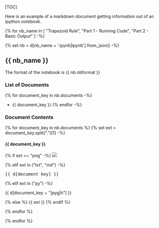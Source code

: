 [TOC]


Here is an example of a markdown document getting information out of an ipython notebook.

{% for nb_name in [
    "Trapezoid Rule",
    "Part 1 - Running Code",
    "Part 2 - Basic Output"
] -%}

{% set nb = d[nb_name + '.ipynb|ipynb'].from_json() -%}

## {{ nb_name }}

The format of the notebook is {{ nb.nbformat }}
 
### List of Documents

{% for document_key in nb.documents -%}
- {{ document_key }}
{% endfor -%}

### Document Contents

{% for document_key in nb.documents %}
{% set ext = document_key.split(".")[1] -%}

#### {{ document_key }}

{% if ext == "png" -%}
<img src="{{ document_key }}"></img>

{% elif ext in ("txt", "md") -%}

<pre>
{{ d[document_key] }}
</pre>

{% elif ext in ("py") -%}

{{ d[document_key + "|pyg|h"] }}

{% else %}
{{ ext }}
{% endif %}

{% endfor %}

{% endfor %}
